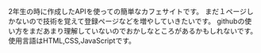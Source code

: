 2年生の時に作成したAPIを使っての簡単なカフェサイトです。
まだ１ページしかないので技術を覚えて登録ページなどを増やしていきたいです。
githubの使い方をまだあまり理解していないのでおかしなところがあるかもしれないです。
使用言語はHTML,CSS,JavaScriptです。
